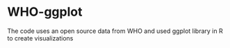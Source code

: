 # WHO-ggplot

The code uses an open source data from WHO and used ggplot library in R to create visualizations
